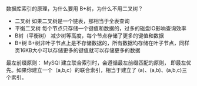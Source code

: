 数据库索引的原理，为什么要用 B+树，为什么不用二叉树？
- 二叉树
    如果二叉树是一个链表，那相当于全表查询
- 平衡二叉树
    每个节点只存储一个键值和数据的，过多的磁盘IO影响查询效率
- B树（平衡树）
    减少树等高度，每个节点存储了更多的键值和数据
- B+树
    B+树非叶子节点上是不存储数据的，所有数据均存储在叶子节点，同样页16KB大小可以存储更多的键值就可以存储更多的数据

最左前缀原则：
MySQl 建立联合索引时，会遵循最左前缀匹配的原则，
即最左优先。如果你建立一个（a,b,c）的联合索引，相当于建立了
(a)、(a,b)、(a,b,c)三个索引。